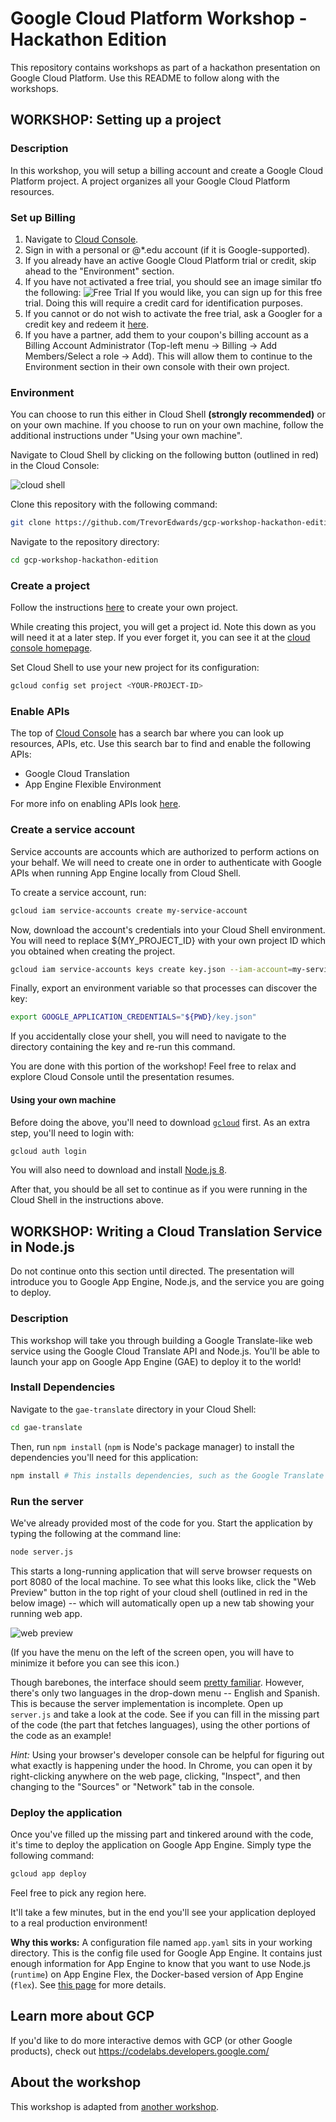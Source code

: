 # Google Cloud Platform Workshop - Hackathon Edition

This repository contains workshops as part of a hackathon presentation on Google Cloud
Platform. Use this README to follow along with the workshops.

## WORKSHOP: Setting up a project

### Description

In this workshop, you will setup a billing account and create a Google Cloud Platform project. A project
organizes all your Google Cloud Platform resources.

### Set up Billing

1.  Navigate to [Cloud Console](https://console.cloud.google.com).
1.  Sign in with a personal or @\*.edu account (if it is Google-supported).
1.  If you already have an active Google Cloud Platform trial or credit, skip
    ahead to the "Environment" section.
1.  If you have not activated a free trial, you should see an image similar tfo
    the following:
    ![Free
    Trial](./doc/images/free-trial.png)
    If you would like, you can sign up for this free trial. Doing this will
    require a credit card for identification purposes.
1.  If you cannot or do not wish to activate the free trial, ask a Googler for a
    credit key and redeem it [here](https://console.cloud.google.com/education).
1.  If you have a partner, add them to your coupon's billing account as a Billing Account Administrator (Top-left menu -> Billing -> Add Members/Select a role -> Add). This will allow them to continue to the Environment section in their own console with their own project.

### Environment

You can choose to run this either in Cloud Shell __(strongly recommended)__ or on your own machine. If you choose to run on your own machine, follow the additional instructions under "Using your own machine".

Navigate to Cloud Shell by clicking on the following button (outlined in red) in the Cloud Console:

![cloud shell](./doc/images/gcp-top-bar.png)

Clone this repository with the following command:

```sh
git clone https://github.com/TrevorEdwards/gcp-workshop-hackathon-edition
```

Navigate to the repository directory:

```sh
cd gcp-workshop-hackathon-edition
```

### Create a project

Follow the instructions
[here](https://cloud.google.com/resource-manager/docs/creating-managing-projects#creating_a_project)
to create your own project.

While creating this project, you will get a project id. Note this down as you
will need it at a later step. If you ever forget it, you can see it at the [cloud
console homepage](https://console.cloud.google.com).

Set Cloud Shell to use your new project for its configuration:

```sh
gcloud config set project <YOUR-PROJECT-ID>
```

### Enable APIs

The top of [Cloud Console](https://console.cloud.google.com) has a search bar where you can look up resources, APIs,
etc. Use this search bar to find and enable the following APIs:
- Google Cloud Translation
- App Engine Flexible Environment

For more info on enabling APIs look [here](https://support.google.com/cloud/answer/6158841?hl=en).

### Create a service account

Service accounts are accounts which are authorized to perform actions on your
behalf. We will need to create one in order to authenticate with Google APIs
when running App Engine locally from Cloud Shell.

To create a service account, run:

```sh
gcloud iam service-accounts create my-service-account
```

Now, download the account's credentials into your Cloud Shell environment. You
will need to replace ${MY\_PROJECT\_ID} with your own project ID which you obtained
when creating the project.

```sh
gcloud iam service-accounts keys create key.json --iam-account=my-service-account@${MY_PROJECT_ID}.iam.gserviceaccount.com
```

Finally, export an environment variable so that processes can discover the key:

```sh
export GOOGLE_APPLICATION_CREDENTIALS="${PWD}/key.json"
```

If you accidentally close your shell, you will need to navigate to the directory
containing the key and re-run this command.

You are done with this portion of the workshop! Feel free to relax and explore Cloud Console until the presentation resumes.

#### Using your own machine

Before doing the above, you'll need to download [`gcloud`](https://cloud.google.com/sdk/gcloud/) first. As an extra step, you'll need to login with:

```bash
gcloud auth login
```

You will also need to download and install [Node.js 8](https://nodejs.org).

After that, you should be all set to continue as if you were running in the Cloud Shell in the instructions above.

## WORKSHOP: Writing a Cloud Translation Service in Node.js

Do not continue onto this section until directed. The presentation will introduce you to Google App Engine, Node.js, and the service you are going to deploy.

### Description

This workshop will take you through building a Google Translate-like web service
using the Google Cloud Translate API and Node.js. You'll be able to launch your
app on Google App Engine (GAE) to deploy it to the world!

### Install Dependencies

Navigate to the `gae-translate` directory in your Cloud Shell:

```sh
cd gae-translate
```

Then, run `npm install` (`npm` is Node's package manager) to install the
dependencies you'll need for this application:

```sh
npm install # This installs dependencies, such as the Google Translate API, as specified by the package.json file in this directory.
```

### Run the server

We've already provided most of the code for you. Start the application by typing the following at the command line:

```sh
node server.js
```

This starts a long-running application that will serve browser requests on port 8080 of the local machine. To see what this looks like, click the "Web Preview" button in the top right of your cloud shell (outlined in red in the below image) -- which will automatically open up a new tab showing your running web app.

![web preview](./doc/images/cloud-shell-top-bar.png)

(If you have the menu on the left of the screen open, you will have to minimize it before you can see this icon.)

Though barebones, the interface should seem [pretty familiar](https://translate.google.com/). However, there's only two languages in the drop-down menu -- English and Spanish. This is because the server implementation is incomplete. Open up `server.js` and take a look at the code. See if you can fill in the missing part of the code (the part that fetches languages), using the other portions of the code as an example!

_Hint:_ Using your browser's developer console can be helpful for figuring out what exactly is happening under the hood. In Chrome, you can open it by right-clicking anywhere on the web page, clicking, "Inspect", and then changing to the "Sources" or "Network" tab in the console.

### Deploy the application

Once you've filled up the missing part and tinkered around with the code, it's time to deploy the application on Google App Engine. Simply type the following command:

```sh
gcloud app deploy
```

Feel free to pick any region here.

It'll take a few minutes, but in the end you'll see your application deployed to a real production environment!

__Why this works:__ A configuration file named `app.yaml` sits in your working directory. This is the config file used for Google App Engine. It contains just enough information for App Engine to know that you want to use Node.js (`runtime`) on App Engine Flex, the Docker-based version of App Engine (`flex`). See [this page](https://cloud.google.com/appengine/docs/flexible/nodejs/configuring-your-app-with-app-yaml) for more details.

## Learn more about GCP

If you'd like to do more interactive demos with GCP (or other Google products), check out
https://codelabs.developers.google.com/

## About the workshop

This workshop is adapted from [another
workshop](https://github.com/TrevorEdwards/gcp-workshop).

